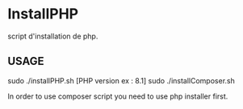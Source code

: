 # InstallPHP
script d'installation de php. 

## USAGE 
sudo ./installPHP.sh [PHP version ex : 8.1]
sudo ./installComposer.sh

In order to use composer script you need to use php installer first. 
